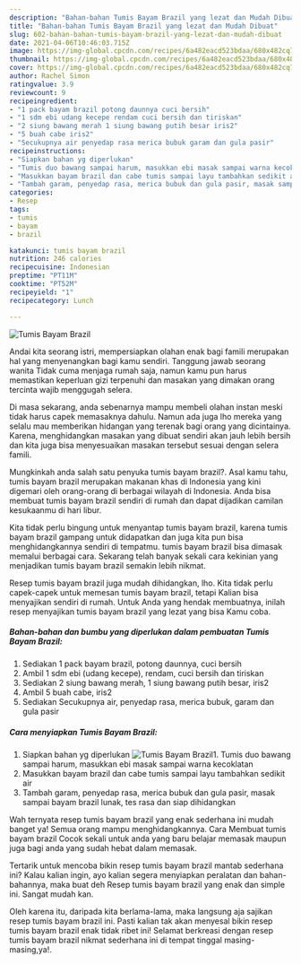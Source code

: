 ```yaml
---
description: "Bahan-bahan Tumis Bayam Brazil yang lezat dan Mudah Dibuat"
title: "Bahan-bahan Tumis Bayam Brazil yang lezat dan Mudah Dibuat"
slug: 602-bahan-bahan-tumis-bayam-brazil-yang-lezat-dan-mudah-dibuat
date: 2021-04-06T10:46:03.715Z
image: https://img-global.cpcdn.com/recipes/6a482eacd523bdaa/680x482cq70/tumis-bayam-brazil-foto-resep-utama.jpg
thumbnail: https://img-global.cpcdn.com/recipes/6a482eacd523bdaa/680x482cq70/tumis-bayam-brazil-foto-resep-utama.jpg
cover: https://img-global.cpcdn.com/recipes/6a482eacd523bdaa/680x482cq70/tumis-bayam-brazil-foto-resep-utama.jpg
author: Rachel Simon
ratingvalue: 3.9
reviewcount: 9
recipeingredient:
- "1 pack bayam brazil potong daunnya cuci bersih"
- "1 sdm ebi udang kecepe rendam cuci bersih dan tiriskan"
- "2 siung bawang merah 1 siung bawang putih besar iris2"
- "5 buah cabe iris2"
- "Secukupnya air penyedap rasa merica bubuk garam dan gula pasir"
recipeinstructions:
- "Siapkan bahan yg diperlukan"
- "Tumis duo bawang sampai harum, masukkan ebi masak sampai warna kecoklatan"
- "Masukkan bayam brazil dan cabe tumis sampai layu tambahkan sedikit air"
- "Tambah garam, penyedap rasa, merica bubuk dan gula pasir, masak sampai bayam brazil lunak, tes rasa dan siap dihidangkan"
categories:
- Resep
tags:
- tumis
- bayam
- brazil

katakunci: tumis bayam brazil 
nutrition: 246 calories
recipecuisine: Indonesian
preptime: "PT11M"
cooktime: "PT52M"
recipeyield: "1"
recipecategory: Lunch

---
```



![Tumis Bayam Brazil](https://img-global.cpcdn.com/recipes/6a482eacd523bdaa/680x482cq70/tumis-bayam-brazil-foto-resep-utama.jpg)

Andai kita seorang istri, mempersiapkan olahan enak bagi famili merupakan hal yang menyenangkan bagi kamu sendiri. Tanggung jawab seorang  wanita Tidak cuma menjaga rumah saja, namun kamu pun harus memastikan keperluan gizi terpenuhi dan masakan yang dimakan orang tercinta wajib menggugah selera.

Di masa  sekarang, anda sebenarnya mampu membeli olahan instan meski tidak harus capek memasaknya dahulu. Namun ada juga lho mereka yang selalu mau memberikan hidangan yang terenak bagi orang yang dicintainya. Karena, menghidangkan masakan yang dibuat sendiri akan jauh lebih bersih dan kita juga bisa menyesuaikan masakan tersebut sesuai dengan selera famili. 



Mungkinkah anda salah satu penyuka tumis bayam brazil?. Asal kamu tahu, tumis bayam brazil merupakan makanan khas di Indonesia yang kini digemari oleh orang-orang di berbagai wilayah di Indonesia. Anda bisa membuat tumis bayam brazil sendiri di rumah dan dapat dijadikan camilan kesukaanmu di hari libur.

Kita tidak perlu bingung untuk menyantap tumis bayam brazil, karena tumis bayam brazil gampang untuk didapatkan dan juga kita pun bisa menghidangkannya sendiri di tempatmu. tumis bayam brazil bisa dimasak memalui berbagai cara. Sekarang telah banyak sekali cara kekinian yang menjadikan tumis bayam brazil semakin lebih nikmat.

Resep tumis bayam brazil juga mudah dihidangkan, lho. Kita tidak perlu capek-capek untuk memesan tumis bayam brazil, tetapi Kalian bisa menyajikan sendiri di rumah. Untuk Anda yang hendak membuatnya, inilah resep menyajikan tumis bayam brazil yang lezat yang bisa Kamu coba.

<!--inarticleads1-->

##### Bahan-bahan dan bumbu yang diperlukan dalam pembuatan Tumis Bayam Brazil:

1. Sediakan 1 pack bayam brazil, potong daunnya, cuci bersih
1. Ambil 1 sdm ebi (udang kecepe), rendam, cuci bersih dan tiriskan
1. Sediakan 2 siung bawang merah, 1 siung bawang putih besar, iris2
1. Ambil 5 buah cabe, iris2
1. Sediakan Secukupnya air, penyedap rasa, merica bubuk, garam dan gula pasir




<!--inarticleads2-->

##### Cara menyiapkan Tumis Bayam Brazil:

1. Siapkan bahan yg diperlukan
<img src="https://img-global.cpcdn.com/steps/e27005422c542ad9/160x128cq70/tumis-bayam-brazil-langkah-memasak-1-foto.jpg" alt="Tumis Bayam Brazil">1. Tumis duo bawang sampai harum, masukkan ebi masak sampai warna kecoklatan
1. Masukkan bayam brazil dan cabe tumis sampai layu tambahkan sedikit air
1. Tambah garam, penyedap rasa, merica bubuk dan gula pasir, masak sampai bayam brazil lunak, tes rasa dan siap dihidangkan




Wah ternyata resep tumis bayam brazil yang enak sederhana ini mudah banget ya! Semua orang mampu menghidangkannya. Cara Membuat tumis bayam brazil Cocok sekali untuk anda yang baru belajar memasak maupun juga bagi anda yang sudah hebat dalam memasak.

Tertarik untuk mencoba bikin resep tumis bayam brazil mantab sederhana ini? Kalau kalian ingin, ayo kalian segera menyiapkan peralatan dan bahan-bahannya, maka buat deh Resep tumis bayam brazil yang enak dan simple ini. Sangat mudah kan. 

Oleh karena itu, daripada kita berlama-lama, maka langsung aja sajikan resep tumis bayam brazil ini. Pasti kalian tak akan menyesal bikin resep tumis bayam brazil enak tidak ribet ini! Selamat berkreasi dengan resep tumis bayam brazil nikmat sederhana ini di tempat tinggal masing-masing,ya!.

